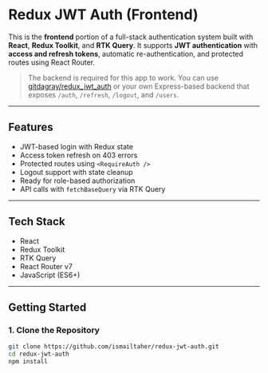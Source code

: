 # Redux JWT Auth (Frontend)

This is the **frontend** portion of a full-stack authentication system built with **React**, **Redux Toolkit**, and **RTK Query**. It supports **JWT authentication** with **access and refresh tokens**, automatic re-authentication, and protected routes using React Router.

> The backend is required for this app to work. You can use [gitdagray/redux_jwt_auth](https://github.com/gitdagray/redux_jwt_auth) or your own Express-based backend that exposes `/auth`, `/refresh`, `/logout`, and `/users`.

---

## Features

- JWT-based login with Redux state
- Access token refresh on 403 errors
- Protected routes using `<RequireAuth />`
- Logout support with state cleanup
- Ready for role-based authorization
- API calls with `fetchBaseQuery` via RTK Query

---

## Tech Stack

- React
- Redux Toolkit
- RTK Query
- React Router v7
- JavaScript (ES6+)

---

## Getting Started

### 1. Clone the Repository

```bash
git clone https://github.com/ismailtaher/redux-jwt-auth.git
cd redux-jwt-auth
npm install
